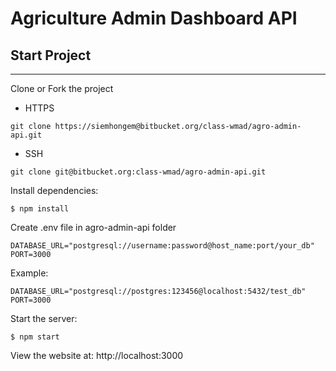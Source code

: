 # Agriculture Admin Dashboard API
## Start Project
---
Clone or Fork the project
- HTTPS
````
git clone https://siemhongem@bitbucket.org/class-wmad/agro-admin-api.git
````
- SSH
````
git clone git@bitbucket.org:class-wmad/agro-admin-api.git
````
Install dependencies:
````
$ npm install
````
Create .env file in agro-admin-api folder
````
DATABASE_URL="postgresql://username:password@host_name:port/your_db"
PORT=3000
````
Example:
````
DATABASE_URL="postgresql://postgres:123456@localhost:5432/test_db"
PORT=3000
````
Start the server:
````
$ npm start
````
View the website at: http://localhost:3000
